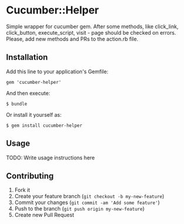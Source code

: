 # Cucumber::Helper

Simple wrapper for cucumber gem. After some methods, like click_link, click_button, execute_script, visit -
page should be checked on errors. Please, add new methods and PRs to the action.rb file.

## Installation

Add this line to your application's Gemfile:

    gem 'cucumber-helper'

And then execute:

    $ bundle

Or install it yourself as:

    $ gem install cucumber-helper

## Usage

TODO: Write usage instructions here

## Contributing

1. Fork it
2. Create your feature branch (`git checkout -b my-new-feature`)
3. Commit your changes (`git commit -am 'Add some feature'`)
4. Push to the branch (`git push origin my-new-feature`)
5. Create new Pull Request
